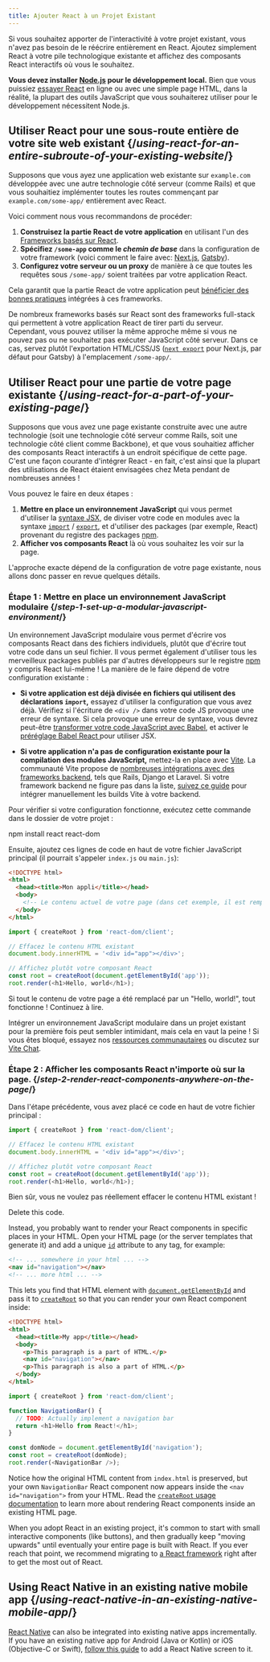 ```yaml
---
title: Ajouter React à un Projet Existant
---
```


<Intro>

Si vous souhaitez apporter de l'interactivité à votre projet existant, vous n'avez pas besoin de le réécrire entièrement en React. Ajoutez simplement React à votre pile technologique existante et affichez des composants React interactifs où vous le souhaitez.

</Intro>

<Note>

**Vous devez installer [Node.js](https://nodejs.org/en/) pour le développement local.** Bien que vous puissiez [essayer React](/learn/installation#try-react) en ligne ou avec une simple page HTML, dans la réalité, la plupart des outils JavaScript que vous souhaiterez utiliser pour le développement nécessitent Node.js.

</Note>

## Utiliser React pour une sous-route entière de votre site web existant {/*using-react-for-an-entire-subroute-of-your-existing-website*/}

Supposons que vous ayez une application web existante sur `example.com` développée avec une autre technologie côté serveur (comme Rails) et que vous souhaitiez implémenter toutes les routes commençant par `example.com/some-app/` entièrement avec React.

Voici comment nous vous recommandons de procéder:

1. **Construisez la partie React de votre application** en utilisant l'un des [Frameworks basés sur React](/learn/start-a-new-react-project).
2. **Spécifiez `/some-app` comme le *chemin de base*** dans la configuration de votre framework (voici comment le faire avec: [Next.js](https://nextjs.org/docs/api-reference/next.config.js/basepath), [Gatsby](https://www.gatsbyjs.com/docs/how-to/previews-deploys-hosting/path-prefix/)).
3. **Configurez votre serveur ou un proxy** de manière à ce que toutes les requêtes sous `/some-app/` soient traitées par votre application React.

Cela garantit que la partie React de votre application peut [bénéficier des bonnes pratiques](/learn/start-a-new-react-project#can-i-use-react-without-a-framework) intégrées à ces frameworks.

De nombreux frameworks basés sur React sont des frameworks full-stack qui permettent à votre application React de tirer parti du serveur. Cependant, vous pouvez utiliser la même approche même si vous ne pouvez pas ou ne souhaitez pas exécuter JavaScript côté serveur. Dans ce cas, servez plutôt l'exportation HTML/CSS/JS ([`next export`](https://nextjs.org/docs/advanced-features/static-html-export) pour Next.js, par défaut pour Gatsby) à l'emplacement `/some-app/`.

## Utiliser React pour une partie de votre page existante {/*using-react-for-a-part-of-your-existing-page*/}

Supposons que vous avez une page existante construite avec une autre technologie (soit une technologie côté serveur comme Rails, soit une technologie côté client comme Backbone), et que vous souhaitiez afficher des composants React interactifs à un endroit spécifique de cette page. C'est une façon courante d'intégrer React - en fait, c'est ainsi que la plupart des utilisations de React étaient envisagées chez Meta pendant de nombreuses années !

Vous pouvez le faire en deux étapes :

1. **Mettre en place un environnement JavaScript** qui vous permet d'utiliser la [syntaxe JSX](/learn/writing-markup-with-jsx), de diviser votre code en modules avec la syntaxe [`import`](https://developer.mozilla.org/en-US/docs/Web/JavaScript/Reference/Statements/import) / [`export`](https://developer.mozilla.org/en-US/docs/Web/JavaScript/Reference/Statements/export), et d'utiliser des packages (par exemple, React) provenant du registre des packages [npm](https://www.npmjs.com/).
2. **Afficher vos composants React** là où vous souhaitez les voir sur la page.

L'approche exacte dépend de la configuration de votre page existante, nous allons donc passer en revue quelques détails.

### Étape 1 : Mettre en place un environnement JavaScript modulaire {/*step-1-set-up-a-modular-javascript-environment*/}

Un environnement JavaScript modulaire vous permet d'écrire vos composants React dans des fichiers individuels, plutôt que d'écrire tout votre code dans un seul fichier. Il vous permet également d'utiliser tous les merveilleux packages publiés par d'autres développeurs sur le registre [npm](https://www.npmjs.com/) y compris React lui-même ! La manière de le faire dépend de votre configuration existante :

* **Si votre application est déjà divisée en fichiers qui utilisent des déclarations `import`,** essayez d'utiliser la configuration que vous avez déjà. Vérifiez si l'écriture de `<div />` dans votre code JS provoque une erreur de syntaxe.  Si cela provoque une erreur de syntaxe, vous devrez peut-être [transformer votre code JavaScript avec Babel](https://babeljs.io/setup), et activer le [préréglage Babel React ](https://babeljs.io/docs/babel-preset-react) pour utiliser JSX.

* **Si votre application n'a pas de configuration existante pour la compilation des modules JavaScript,** mettez-la en place avec [Vite](https://vitejs.dev/). La communauté Vite propose de [nombreuses intégrations avec des frameworks backend](https://github.com/vitejs/awesome-vite#integrations-with-backends), tels que Rails, Django et Laravel. Si votre framework backend ne figure pas dans la liste, [suivez ce guide](https://vitejs.dev/guide/backend-integration.html) pour intégrer manuellement les builds Vite à votre backend.

Pour vérifier si votre configuration fonctionne, exécutez cette commande dans le dossier de votre projet :

<TerminalBlock>
npm install react react-dom
</TerminalBlock>

Ensuite, ajoutez ces lignes de code en haut de votre fichier JavaScript principal (il pourrait s'appeler `index.js` ou `main.js`):

<Sandpack>

```html index.html hidden
<!DOCTYPE html>
<html>
  <head><title>Mon appli</title></head>
  <body>
    <!-- Le contenu actuel de votre page (dans cet exemple, il est remplacé) -->
  </body>
</html>
```

```js index.js active
import { createRoot } from 'react-dom/client';

// Effacez le contenu HTML existant
document.body.innerHTML = '<div id="app"></div>';

// Affichez plutôt votre composant React
const root = createRoot(document.getElementById('app'));
root.render(<h1>Hello, world</h1>);
```

</Sandpack>

Si tout le contenu de votre page a été remplacé par un "Hello, world!", tout fonctionne ! Continuez à lire.

<Note>

Intégrer un environnement JavaScript modulaire dans un projet existant pour la première fois peut sembler intimidant, mais cela en vaut la peine ! Si vous êtes bloqué, essayez nos [ressources communautaires](/community) ou discutez sur [Vite Chat](https://chat.vitejs.dev/).

</Note>

### Étape 2 : Afficher les composants React n'importe où sur la page. {/*step-2-render-react-components-anywhere-on-the-page*/}

Dans l'étape précédente, vous avez placé ce code en haut de votre fichier principal :

```js
import { createRoot } from 'react-dom/client';

// Effacez le contenu HTML existant
document.body.innerHTML = '<div id="app"></div>';

// Affichez plutôt votre composant React
const root = createRoot(document.getElementById('app'));
root.render(<h1>Hello, world</h1>);
```

Bien sûr, vous ne voulez pas réellement effacer le contenu HTML existant !

Delete this code.

Instead, you probably want to render your React components in specific places in your HTML. Open your HTML page (or the server templates that generate it) and add a unique [`id`](https://developer.mozilla.org/en-US/docs/Web/HTML/Global_attributes/id) attribute to any tag, for example:

```html
<!-- ... somewhere in your html ... -->
<nav id="navigation"></nav>
<!-- ... more html ... -->
```

This lets you find that HTML element with [`document.getElementById`](https://developer.mozilla.org/en-US/docs/Web/API/Document/getElementById) and pass it to [`createRoot`](/reference/react-dom/client/createRoot) so that you can render your own React component inside:

<Sandpack>

```html index.html
<!DOCTYPE html>
<html>
  <head><title>My app</title></head>
  <body>
    <p>This paragraph is a part of HTML.</p>
    <nav id="navigation"></nav>
    <p>This paragraph is also a part of HTML.</p>
  </body>
</html>
```

```js index.js active
import { createRoot } from 'react-dom/client';

function NavigationBar() {
  // TODO: Actually implement a navigation bar
  return <h1>Hello from React!</h1>;
}

const domNode = document.getElementById('navigation');
const root = createRoot(domNode);
root.render(<NavigationBar />);
```

</Sandpack>

Notice how the original HTML content from `index.html` is preserved, but your own `NavigationBar` React component now appears inside the `<nav id="navigation">` from your HTML. Read the [`createRoot` usage documentation](/reference/react-dom/client/createRoot#rendering-a-page-partially-built-with-react) to learn more about rendering React components inside an existing HTML page.

When you adopt React in an existing project, it's common to start with small interactive components (like buttons), and then gradually keep "moving upwards" until eventually your entire page is built with React. If you ever reach that point, we recommend migrating to [a React framework](/learn/start-a-new-react-project) right after to get the most out of React.

## Using React Native in an existing native mobile app {/*using-react-native-in-an-existing-native-mobile-app*/}

[React Native](https://reactnative.dev/) can also be integrated into existing native apps incrementally. If you have an existing native app for Android (Java or Kotlin) or iOS (Objective-C or Swift), [follow this guide](https://reactnative.dev/docs/integration-with-existing-apps) to add a React Native screen to it.
